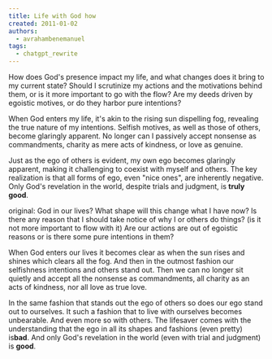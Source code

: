 ```yaml
---
title: Life with God how
created: 2011-01-02
authors:
  - avrahambenemanuel
tags:
  - chatgpt_rewrite
---
```



How does God's presence impact my life, and what changes does it bring to my current state? Should I scrutinize my actions and the motivations behind them, or is it more important to go with the flow? Are my deeds driven by egoistic motives, or do they harbor pure intentions?

When God enters my life, it's akin to the rising sun dispelling fog, revealing the true nature of my intentions. Selfish motives, as well as those of others, become glaringly apparent. No longer can I passively accept nonsense as commandments, charity as mere acts of kindness, or love as genuine.

Just as the ego of others is evident, my own ego becomes glaringly apparent, making it challenging to coexist with myself and others. The key realization is that all forms of ego, even "nice ones", are inherently negative. Only God's revelation in the world, despite trials and judgment, is **truly good**.

original:
God in our lives? What shape will this change what I have now? Is there any reason that I should take notice of why I or others do things? (is it not more important to flow with it) Are our actions are out of egoistic reasons or is there some pure intentions in them?

When God enters our lives it becomes clear as when the sun rises and shines which clears all the fog. And then in the outmost fashion our selfishness intentions and others stand out. Then we can no longer sit quietly and accept all the nonsense as commandments, all charity as an acts of kindness, nor all love as true love.

In the same fashion that stands out the ego of others so does our ego stand out to ourselves. It such a fashion that to live with ourselves becomes unbearable. And even more so with others. The lifesaver comes with the understanding that the ego in all its shapes and fashions (even pretty) is**bad**. And only God's revelation in the world (even with trial and judgment) is **good**.
